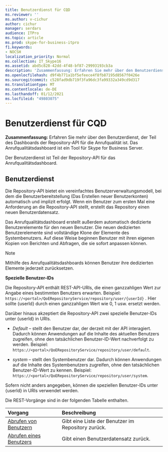 ```yaml
---
title: Benutzerdienst für CQD
ms.reviewer: ''
ms.author: v-cichur
author: cichur
manager: serdars
audience: ITPro
ms.topic: article
ms.prod: skype-for-business-itpro
f1.keywords:
- NOCSH
localization_priority: Normal
ms.collection: IT_Skype16
ms.assetid: abd5c828-42dd-4f48-bf87-29993193cb3a
description: 'Zusammenfassung: Erfahren Sie mehr über den Benutzerdienst, der Teil des Dashboards der Repository-API für die Anrufqualität ist. Das Anrufqualitätsdashboard ist ein Tool für Skype for Business Server.'
ms.openlocfilehash: d9f4b771a1bf5efeece4f8fb87195d8567f0426e
ms.sourcegitcommit: c528fad9db719f3fa96dc3fa99332a349cd9d317
ms.translationtype: MT
ms.contentlocale: de-DE
ms.lasthandoff: 01/12/2021
ms.locfileid: "49803075"
---
```

# <a name="user-service-for-cqd"></a>Benutzerdienst für CQD
 
**Zusammenfassung:** Erfahren Sie mehr über den Benutzerdienst, der Teil des Dashboards der Repository-API für die Anrufqualität ist. Das Anrufqualitätsdashboard ist ein Tool für Skype for Business Server.
  
Der Benutzerdienst ist Teil der Repository-API für das Anrufqualitätsdashboard.
  
## <a name="user-service"></a>Benutzerdienst

Die Repository-API bietet ein vereinfachtes Benutzerverwaltungsmodell, bei dem die Benutzerbereitstellung (Das Erstellen neuer Benutzerkonten) automatisch und implizit erfolgt. Wenn ein Benutzer zum ersten Mal eine Anforderung an die Repository-API stellt, erstellt das Repository einen neuen Benutzerdatensatz. 
  
Das Anrufqualitätsdashboard erstellt außerdem automatisch dedizierte Benutzerelemente für den neuen Benutzer. Die neuen dedizierten Benutzerelemente sind vollständige Klone der Elemente des Systembenutzers. Auf diese Weise beginnen Benutzer mit ihren eigenen Kopien von Berichten und Abfragen, die sie sofort anpassen können. 
  
> [!NOTE]
> Mithilfe des Anrufqualitätsdashboards können Benutzer ihre dedizierten Elemente jederzeit zurücksetzen. 
  
 **Spezielle Benutzer-IDs**
  
Die Repository-API enthält REST-API-URIs, die einen ganzzahligen Wert zur Angabe eines bestimmten Benutzers erwarten. Beispiel:  `https://<portal>/QoERepositoryService/repository/user/{userId}` . Hier sollte {userId} durch einen ganzzahligen Wert wie 0, 1 usw. ersetzt werden.
  
Darüber hinaus akzeptiert die Repository-API zwei spezielle Benutzer-IDs unter {userId} in URIs.
  
-  *Default*  – stellt den Benutzer dar, der derzeit mit der API interagiert. Dadurch können Anwendungen auf die Inhalte des aktuellen Benutzers zugreifen, ohne den tatsächlichen Benutzer-ID-Wert nachverfolgt zu werden. Beispiel: `https://<portal>/QoERepositoryService/repository/user/default`.
    
-  *system*  – stellt den Systembenutzer dar. Dadurch können Anwendungen auf die Inhalte des Systembenutzers zugreifen, ohne den tatsächlichen Benutzer-ID-Wert zu kennen. Beispiel: `https://<portal>/QoERepositoryService/repository/user/system`.
    
Sofern nicht anders angegeben, können die speziellen Benutzer-IDs unter {userId} in URIs verwendet werden. 
  
Die REST-Vorgänge sind in der folgenden Tabelle enthalten.
  
|**Vorgang**|**Beschreibung**|
|:-----|:-----|
|[Abrufen von Benutzern](get-users.md) <br/> |Gibt eine Liste der Benutzer im Repository zurück.  <br/> |
|[Abrufen eines Benutzers](get-user.md) <br/> |Gibt einen Benutzerdatensatz zurück.  <br/> |
   

